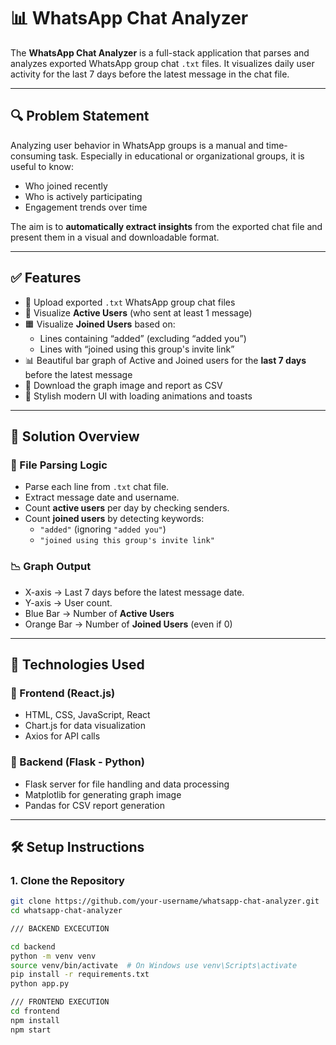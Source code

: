# 📊 WhatsApp Chat Analyzer

The **WhatsApp Chat Analyzer** is a full-stack application that parses and analyzes exported WhatsApp group chat `.txt` files. It visualizes daily user activity for the last 7 days before the latest message in the chat file.

---

## 🔍 Problem Statement

Analyzing user behavior in WhatsApp groups is a manual and time-consuming task. Especially in educational or organizational groups, it is useful to know:
- Who joined recently
- Who is actively participating
- Engagement trends over time

The aim is to **automatically extract insights** from the exported chat file and present them in a visual and downloadable format.

---

## ✅ Features

- 📂 Upload exported `.txt` WhatsApp group chat files
- 📅 Visualize **Active Users** (who sent at least 1 message)
- 🟧 Visualize **Joined Users** based on:
  - Lines containing “added” (excluding “added you”)
  - Lines with “joined using this group's invite link”
- 📊 Beautiful bar graph of Active and Joined users for the **last 7 days** before the latest message
- 💾 Download the graph image and report as CSV
- 🔄 Stylish modern UI with loading animations and toasts

---

## 🧠 Solution Overview

### 📁 File Parsing Logic
- Parse each line from `.txt` chat file.
- Extract message date and username.
- Count **active users** per day by checking senders.
- Count **joined users** by detecting keywords:
  - `"added"` (ignoring `"added you"`)
  - `"joined using this group's invite link"`

### 📉 Graph Output
- X-axis → Last 7 days before the latest message date.
- Y-axis → User count.
- Blue Bar → Number of **Active Users**
- Orange Bar → Number of **Joined Users** (even if 0)

---

## 🧰 Technologies Used

### 🔹 Frontend (React.js)
- HTML, CSS, JavaScript, React
- Chart.js for data visualization
- Axios for API calls

### 🔹 Backend (Flask - Python)
- Flask server for file handling and data processing
- Matplotlib for generating graph image
- Pandas for CSV report generation

---

## 🛠️ Setup Instructions

### 1. Clone the Repository

```bash
git clone https://github.com/your-username/whatsapp-chat-analyzer.git
cd whatsapp-chat-analyzer

/// BACKEND EXCECUTION

cd backend
python -m venv venv
source venv/bin/activate  # On Windows use venv\Scripts\activate
pip install -r requirements.txt
python app.py

/// FRONTEND EXECUTION
cd frontend
npm install
npm start
